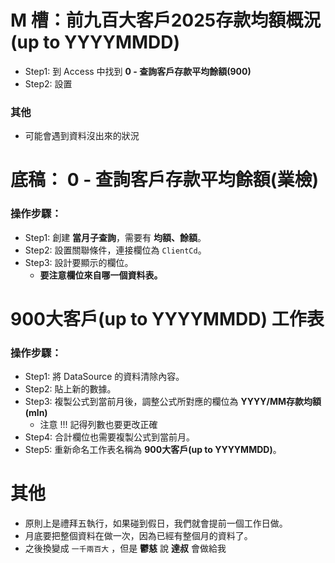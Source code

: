 # M 槽：前九百大客戶2025存款均額概況(up to YYYYMMDD)
- Step1: 到 Access 中找到 **0 - 查詢客戶存款平均餘額(900)**
- Step2: 設置

### 其他
- 可能會遇到資料沒出來的狀況

# 底稿： 0 - 查詢客戶存款平均餘額(業檢)

### 操作步驟：
- Step1: 創建 **當月子查詢**，需要有 **均額、餘額**。
- Step2: 設置關聯條件，連接欄位為 `ClientCd`。
- Step3: 設計要顯示的欄位。
    - **要注意欄位來自哪一個資料表。**

# **900大客戶(up to YYYYMMDD) 工作表**

### 操作步驟：
- Step1: 將 DataSource 的資料清除內容。
- Step2: 貼上新的數據。
- Step3: 複製公式到當前月後，調整公式所對應的欄位為 **YYYY/MM存款均額(mln)**
    - 注意 !!! 記得列數也要更改正確 
- Step4: 合計欄位也需要複製公式到當前月。
- Step5: 重新命名工作表名稱為 **900大客戶(up to YYYYMMDD)**。

# 其他
- 原則上是禮拜五執行，如果碰到假日，我們就會提前一個工作日做。
- 月底要把整個資料在做一次，因為已經有整個月的資料了。
- 之後換變成 `一千兩百大` ，但是 **鬱慈** 說 **達叔** 會做給我